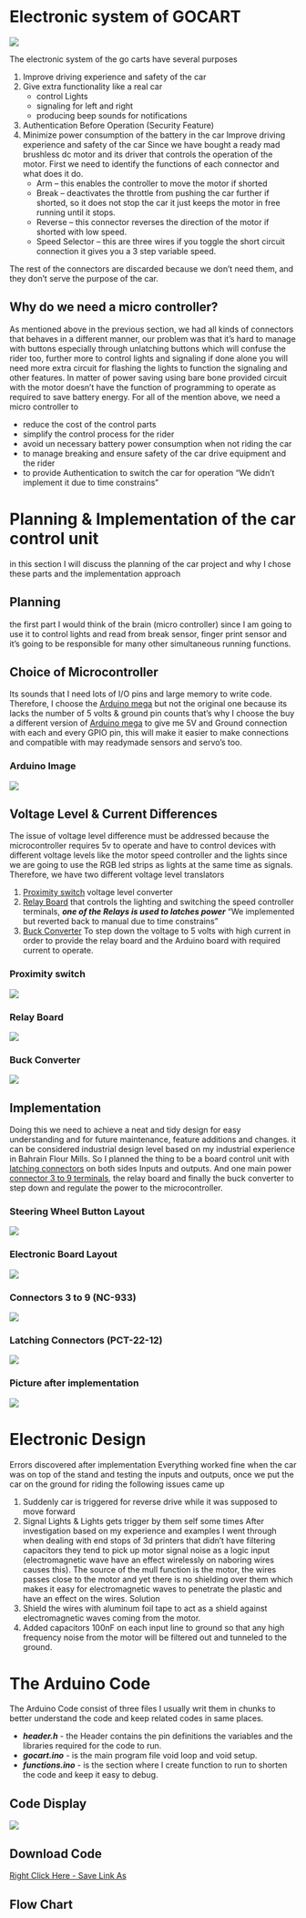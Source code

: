 # Electronic system of GOCART

![](./images/goCartsDisplay.png)

The electronic system of the go carts have several purposes
1.	Improve driving experience and safety of the car
2.	Give extra functionality like a real car
    *	control Lights
    *	signaling for left and right
    *	producing beep sounds for notifications
3.	Authentication Before Operation (Security Feature)
4.	Minimize power consumption of the battery in the car
Improve driving experience and safety of the car
Since we have bought a ready mad brushless dc motor and its driver that controls the operation of the motor. First we need to identify the functions of each connector and what does it do.
    *	Arm – this enables the controller to move the motor if shorted
    *	Break – deactivates the throttle from pushing the car further if shorted, so it does not stop the car it just keeps the motor in free running until it stops.
    *	Reverse – this connector reverses the direction of the motor if shorted with low speed.
    *	Speed Selector – this are three wires if you toggle the short circuit connection it gives you a 3 step variable speed.

The rest of the connectors are discarded because we don’t need them, and they don’t serve the purpose of the car.

## Why do we need a micro controller?
As mentioned above in the previous section, we had all kinds of connectors that behaves in a different manner, our problem was that it’s hard to manage with buttons especially through unlatching buttons which will confuse the rider too, further more to control lights and signaling if done alone you will need more extra circuit for flashing the lights to function the signaling and other features. In matter of power saving using bare bone provided circuit with the motor doesn’t have the function of programming to operate as required to save battery energy.
For all of the mention above, we need a micro controller to
*	reduce the cost of the control parts
*	simplify the control process for the rider
*	avoid un necessary battery power consumption when not riding the car
*	to manage breaking and ensure safety of the car drive equipment and the rider
*	to provide Authentication to switch the car for operation “We didn’t implement it due to time constrains”

# Planning & Implementation of the car control unit
in this section I will discuss the planning of the car project and why I chose these parts and the implementation approach

## Planning
the first part I would think of the brain (micro controller) since I am going to use it to control lights and read from break sensor, finger print sensor and it’s going to be responsible for many other simultaneous running functions.

## Choice of Microcontroller
Its sounds that I need lots of I/O pins and large memory to write code. Therefore, I choose the [Arduino mega](https://www.aliexpress.com/item/32959605698.html?spm=a2g0s.8937460.0.0.4b622e0eeHvaEL) but not the original one because its lacks the number of 5 volts & ground pin counts that’s why I choose the buy a different version of [Arduino mega](https://www.aliexpress.com/item/32959605698.html?spm=a2g0s.8937460.0.0.4b622e0eeHvaEL) to give me 5V and Ground connection with each and every GPIO pin, this will make it easier to make connections and compatible with may readymade sensors and servo’s too.

### Arduino Image
![](./images/arduinoMega.jpg)

## Voltage Level & Current Differences
The issue of voltage level difference must be addressed because the microcontroller requires 5v to operate and have to control devices with different voltage levels like the motor speed controller and the lights since we are going to use the RGB led strips as lights at the same time as signals. Therefore, we have two different voltage level translators
1.	[Proximity switch](https://www.aliexpress.com/item/32859197984.html?spm=a2g0o.productlist.0.0.15525a32map41U&algo_pvid=b6990937-f5d0-4817-8046-c2e712d89861&algo_expid=b6990937-f5d0-4817-8046-c2e712d89861-11&btsid=0bb0622c16075883405732184e0740&ws_ab_test=searchweb0_0,searchweb201602_,searchweb201603_) voltage level converter
2.	[Relay Board](https://www.aliexpress.com/item/32668242465.html?spm=a2g0s.8937460.0.0.4b622e0eeHvaEL) that controls the lighting and switching the speed controller terminals, ***one of the Relays is used to latches power*** “We implemented but reverted back to manual due to time constrains”
3. [Buck Converter](https://www.aliexpress.com/item/4000064597454.html?spm=a2g0o.productlist.0.0.5c657b1eVM7Ney&algo_pvid=ecee5444-53be-4c3c-a2a5-d37ec487a197&algo_expid=ecee5444-53be-4c3c-a2a5-d37ec487a197-0&btsid=0b0a555a16075900751332448e2ef4&ws_ab_test=searchweb0_0,searchweb201602_,searchweb201603_) To step down the voltage to 5 volts with high current in order to provide the relay board and the Arduino board with required current to operate.

### Proximity switch
![](./images/ProximitySwitch.jpg)

### Relay Board
![](./images/RelayBoard.jpg)

### Buck Converter
![](./images/BuckConverter.jpg)

## Implementation
Doing this we need to achieve a neat and tidy design for easy understanding and for future maintenance, feature additions and changes. it can be considered industrial design level based on my industrial experience in Bahrain Flour Mills.
So I planned the thing to be a board control unit with [latching connectors](https://www.aliexpress.com/item/1005001670938151.html?spm=a2g0o.detail.1000013.5.20876d315Q7mTt&gps-id=pcDetailBottomMoreThisSeller&scm=1007.13339.169870.0&scm_id=1007.13339.169870.0&scm-url=1007.13339.169870.0&pvid=cab9caac-b193-4e14-b52a-ee04c93bd0f2&_t=gps-id:pcDetailBottomMoreThisSeller,scm-url:1007.13339.169870.0,pvid:cab9caac-b193-4e14-b52a-ee04c93bd0f2,tpp_buckets:668%230%23131923%2380_668%23808%234094%23274_668%23888%233325%2316_668%232846%238114%23747_668%232717%237563%23541_668%231000022185%231000066059%230_668%233468%2315615%23661) on both sides Inputs and outputs. And one main power [connector 3 to 9 terminals](https://www.aliexpress.com/item/4001236902340.html?spm=a2g0s.8937460.0.0.6d0d2e0ex0mBDq), the relay board and finally the buck converter to step down and regulate the power to the microcontroller.

### Steering Wheel Button Layout
![](./images/SteeringLayout.jpeg)

### Electronic Board Layout
![](./images/layout.png)

### Connectors 3 to 9 (NC-933)
![](./images/QuickWireConnectorPctSpl.jpg)

### Latching Connectors (PCT-22-12)
![](./images/FastDockingWireConnectorsPCT.jpg)

### Picture after implementation
![](./images/circuit.jpg)

# Electronic Design
Errors discovered after implementation
Everything worked fine when the car was on top of the stand and testing the inputs and outputs, once we put the car on the ground for riding the following issues came up
1.	Suddenly car is triggered for reverse drive while it was supposed to move forward
2.	Signal Lights & Lights gets trigger by them self some times
After investigation based on my experience and examples I went through when dealing with end stops of 3d printers that didn’t have filtering capacitors they tend to pick up motor signal noise as a logic input (electromagnetic wave have an effect wirelessly on naboring wires causes this). The source of the mull function is the motor, the wires passes close to the motor and yet there is no shielding over them which makes it easy for electromagnetic waves to penetrate the plastic and have an effect on the wires.
Solution
1.	Shield the wires with aluminum foil tape to act as a shield against electromagnetic waves coming from the motor.
2.	Added capacitors 100nF on each input line to ground so that any high frequency noise from the motor will be filtered out and tunneled to the ground.

# The Arduino Code
The Arduino Code consist of three files I usually writ them in chunks to better understand the code and keep related codes in same places.

* ***header.h*** - the Header contains the pin definitions the variables and the libraries required for the code to run.
* ***gocart.ino*** - is the main program file void loop and void setup.
* ***functions.ino*** - is the section where I create function to run to shorten the code and keep it easy to debug.

## Code Display
![](./images/arduinoCode.png)

## Download Code
[Right Click Here - Save Link As](./attachments/gocart.zip)

## Flow Chart
